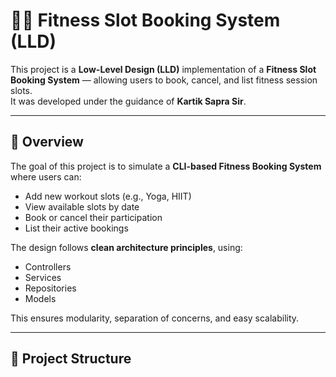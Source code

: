 # 🏋️‍♀️ Fitness Slot Booking System (LLD)

This project is a **Low-Level Design (LLD)** implementation of a **Fitness Slot Booking System** — allowing users to book, cancel, and list fitness session slots.  
It was developed under the guidance of **Kartik Sapra Sir**.

---

## 📘 Overview

The goal of this project is to simulate a **CLI-based Fitness Booking System** where users can:

- Add new workout slots (e.g., Yoga, HIIT)
- View available slots by date
- Book or cancel their participation
- List their active bookings

The design follows **clean architecture principles**, using:
- Controllers
- Services
- Repositories
- Models

This ensures modularity, separation of concerns, and easy scalability.

---

## 🧩 Project Structure

